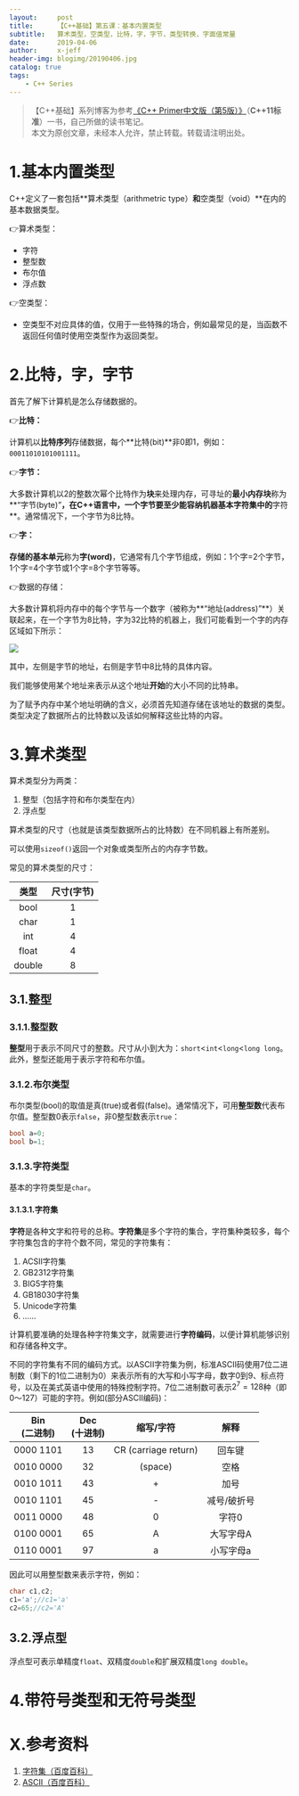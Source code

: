 ```yaml
---
layout:     post
title:      【C++基础】第五课：基本内置类型
subtitle:   算术类型，空类型，比特，字，字节，类型转换，字面值常量
date:       2019-04-06
author:     x-jeff
header-img: blogimg/20190406.jpg
catalog: true
tags:
    - C++ Series
---
```

>【C++基础】系列博客为参考[《C++ Primer中文版（第5版）》](https://www.phei.com.cn/module/goods/wssd_content.jsp?bookid=37655)（**C++11标准**）一书，自己所做的读书笔记。  
>本文为原创文章，未经本人允许，禁止转载。转载请注明出处。

# 1.基本内置类型

C++定义了一套包括**算术类型（arithmetric type）**和**空类型（void）**在内的基本数据类型。

👉算术类型：

* 字符
* 整型数
* 布尔值
* 浮点数

👉空类型：

* 空类型不对应具体的值，仅用于一些特殊的场合，例如最常见的是，当函数不返回任何值时使用空类型作为返回类型。

# 2.比特，字，字节

首先了解下计算机是怎么存储数据的。

👉**比特：**

计算机以**比特序列**存储数据，每个**比特(bit)**非0即1，例如：`00011010101001111`。

👉**字节：**

大多数计算机以2的整数次幂个比特作为**块**来处理内存，可寻址的**最小内存块**称为**“字节(byte)”**，在C++语言中，一个字节要至少能容纳机器基本字符集中的**字符**。通常情况下，一个字节为8比特。

👉**字：**

**存储的基本单元**称为**字(word)**，它通常有几个字节组成，例如：1个字=2个字节，1个字=4个字节或1个字=8个字节等等。

👉数据的存储：

大多数计算机将内存中的每个字节与一个数字（被称为**“地址(address)”**）关联起来，在一个字节为8比特，字为32比特的机器上，我们可能看到一个字的内存区域如下所示：

![](https://ws1.sinaimg.cn/large/006tNc79ly1g1xrfd56x9j30is06eaef.jpg)

其中，左侧是字节的地址，右侧是字节中8比特的具体内容。

我们能够使用某个地址来表示从这个地址**开始**的大小不同的比特串。

为了赋予内存中某个地址明确的含义，必须首先知道存储在该地址的数据的类型。类型决定了数据所占的比特数以及该如何解释这些比特的内容。

# 3.算术类型

算术类型分为两类：

1. 整型（包括字符和布尔类型在内）
2. 浮点型

算术类型的尺寸（也就是该类型数据所占的比特数）在不同机器上有所差别。

可以使用`sizeof()`返回一个对象或类型所占的内存字节数。

常见的算术类型的尺寸：

|类型|尺寸(字节)|
|:--:|:--:|
|bool|1|
|char|1|
|int|4|
|float|4|
|double|8|

## 3.1.整型

### 3.1.1.整型数

**整型**用于表示不同尺寸的整数。尺寸从小到大为：`short`<`int`<`long`<`long long`。此外，整型还能用于表示字符和布尔值。

### 3.1.2.布尔类型

布尔类型(bool)的取值是真(true)或者假(false)。通常情况下，可用**整型数**代表布尔值。整型数0表示`false`，非0整型数表示`true`：

```c++
bool a=0;
bool b=1;
```

### 3.1.3.字符类型

基本的字符类型是`char`。

#### 3.1.3.1.字符集

**字符**是各种文字和符号的总称。**字符集**是多个字符的集合，字符集种类较多，每个字符集包含的字符个数不同，常见的字符集有：

1. ACSII字符集
2. GB2312字符集
3. BIG5字符集
4. GB18030字符集
5. Unicode字符集
6. ......

计算机要准确的处理各种字符集文字，就需要进行**字符编码**，以便计算机能够识别和存储各种文字。

不同的字符集有不同的编码方式。以ASCII字符集为例，标准ASCII码使用7位二进制数（剩下的1位二进制为0）来表示所有的大写和小写字母，数字0到9、标点符号，以及在美式英语中使用的特殊控制字符。7位二进制数可表示$2^7=128$种（即0～127）可能的字符。例如(部分ASCII编码)：

|Bin<br>(二进制)|Dec<br>(十进制)|缩写/字符|解释|
|:-:|:-:|:-:|:-:|
|0000 1101|13|CR (carriage return)|回车键|
|0010 0000|32|(space)|空格|
|0010 1011|43|+|加号|
|0010 1101|45|-|减号/破折号|
|0011 0000|48|0|字符0|
|0100 0001|65|A|大写字母A|
|0110 0001|97|a|小写字母a|

因此可以用整型数来表示字符，例如：

```c++
char c1,c2;
c1='a';//c1='a'
c2=65;//c2='A'
```

## 3.2.浮点型

浮点型可表示单精度`float`、双精度`double`和扩展双精度`long double`。

# 4.带符号类型和无符号类型

# X.参考资料

1. [字符集（百度百科）](https://baike.baidu.com/item/字符集/946585?fr=aladdin)
2. [ASCII（百度百科）](https://baike.baidu.com/item/ASCII/309296)